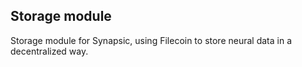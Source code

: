 ## Storage module

Storage module for Synapsic, using Filecoin to store neural data in a decentralized way.
